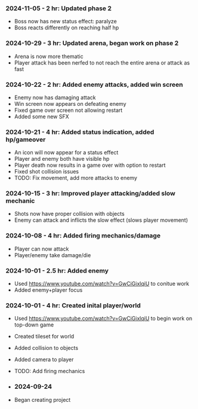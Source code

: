 ### 2024-11-05 - 2 hr: Updated phase 2
* Boss now has new status effect: paralyze
* Boss reacts differently on reaching half hp

### 2024-10-29 - 3 hr: Updated arena, began work on phase 2
* Arena is now more thematic
* Player attack has been nerfed to not reach the entire arena or attack as fast

### 2024-10-22 - 2 hr: Added enemy attacks, added win screen
* Enemy now has damaging attack
* Win screen now appears on defeating enemy
* Fixed game over screen not allowing restart
* Added some new SFX

### 2024-10-21 - 4 hr: Added status indication, added hp/gameover
* An icon will now appear for a status effect
* Player and enemy both have visible hp
* Player death now results in a game over with option to restart
* Fixed shot collision issues
* TODO: Fix movement, add more attacks to enemy

### 2024-10-15 - 3 hr: Improved player attacking/added slow mechanic
* Shots now have proper collision with objects
* Enemy can attack and inflicts the slow effect (slows player movement)

### 2024-10-08 - 4 hr: Added firing mechanics/damage
* Player can now attack
* Player/enemy take damage/die

### 2024-10-01 - 2.5 hr: Added enemy
* Used https://www.youtube.com/watch?v=GwCiGixlqiU to conitue work
* Added enemy+player focus

### 2024-10-01 - 4 hr: Created inital player/world
* Used https://www.youtube.com/watch?v=GwCiGixlqiU to begin work on top-down game
* Created tileset for world
* Added collision to objects
* Added camera to player
* TODO: Add firing mechanics

* ### 2024-09-24
* Began creating project
